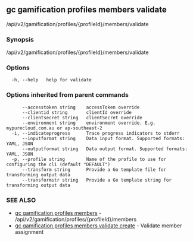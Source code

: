 ## gc gamification profiles members validate

/api/v2/gamification/profiles/{profileId}/members/validate

### Synopsis

/api/v2/gamification/profiles/{profileId}/members/validate

### Options

```
  -h, --help   help for validate
```

### Options inherited from parent commands

```
      --accesstoken string    accessToken override
      --clientid string       clientId override
      --clientsecret string   clientSecret override
      --environment string    environment override. E.g. mypurecloud.com.au or ap-southeast-2
  -i, --indicateprogress      Trace progress indicators to stderr
      --inputformat string    Data input format. Supported formats: YAML, JSON
      --outputformat string   Data output format. Supported formats: YAML, JSON
  -p, --profile string        Name of the profile to use for configuring the cli (default "DEFAULT")
      --transform string      Provide a Go template file for transforming output data
      --transformstr string   Provide a Go template string for transforming output data
```

### SEE ALSO

* [gc gamification profiles members](gc_gamification_profiles_members.html)	 - /api/v2/gamification/profiles/{profileId}/members
* [gc gamification profiles members validate create](gc_gamification_profiles_members_validate_create.html)	 - Validate member assignment


